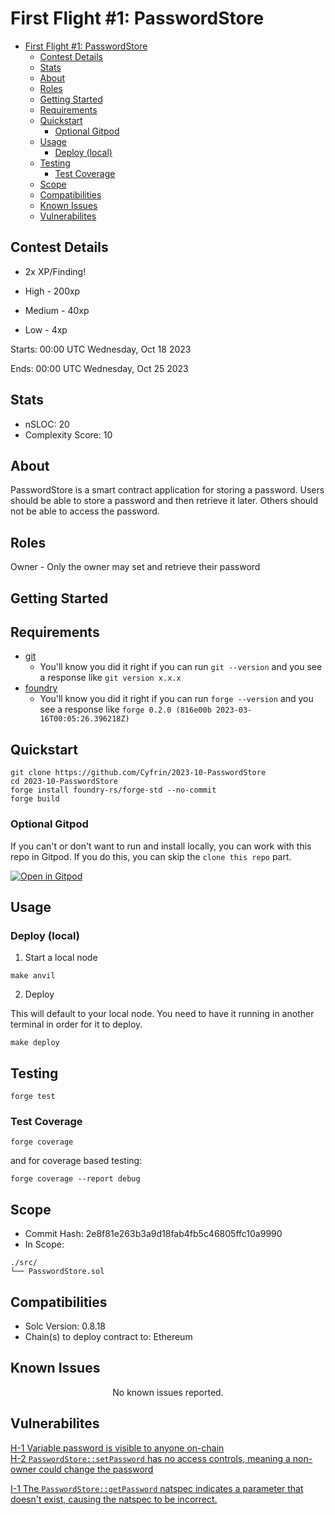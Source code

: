 # First Flight #1: PasswordStore

- [First Flight #1: PasswordStore](#first-flight-1-passwordstore)
  - [Contest Details](#contest-details)
  - [Stats](#stats)
  - [About](#about)
  - [Roles](#roles)
  - [Getting Started](#getting-started)
  - [Requirements](#requirements)
  - [Quickstart](#quickstart)
    - [Optional Gitpod](#optional-gitpod)
  - [Usage](#usage)
    - [Deploy (local)](#deploy-local)
  - [Testing](#testing)
    - [Test Coverage](#test-coverage)
  - [Scope](#scope)
  - [Compatibilities](#compatibilities)
  - [Known Issues](#known-issues)
  - [Vulnerabilites](#vulnerabilites)

[//]: # (contest-details-open)

## Contest Details

- 2x XP/Finding!
  
- High - 200xp
- Medium - 40xp
- Low - 4xp

Starts: 00:00 UTC Wednesday, Oct 18 2023

Ends: 00:00 UTC Wednesday, Oct 25 2023

## Stats

- nSLOC: 20
- Complexity Score: 10

## About

PasswordStore is a smart contract application for storing a password. Users should be able to store a password and then retrieve it later. Others should not be able to access the password.

## Roles

Owner - Only the owner may set and retrieve their password

[//]: # (contest-details-close)

[//]: # (getting-started-open)

## Getting Started

## Requirements

- [git](https://git-scm.com/book/en/v2/Getting-Started-Installing-Git)
  - You'll know you did it right if you can run `git --version` and you see a response like `git version x.x.x`
- [foundry](https://getfoundry.sh/)
  - You'll know you did it right if you can run `forge --version` and you see a response like `forge 0.2.0 (816e00b 2023-03-16T00:05:26.396218Z)`

## Quickstart

```
git clone https://github.com/Cyfrin/2023-10-PasswordStore
cd 2023-10-PasswordStore
​forge install foundry-rs/forge-std --no-commit
forge build
```

### Optional Gitpod

If you can't or don't want to run and install locally, you can work with this repo in Gitpod. If you do this, you can skip the `clone this repo` part.

[![Open in Gitpod](https://gitpod.io/button/open-in-gitpod.svg)](https://gitpod.io/#github.com/Cyfrin/3-passwordstore-audit)

## Usage

### Deploy (local)

1. Start a local node

```
make anvil
```

2. Deploy

This will default to your local node. You need to have it running in another terminal in order for it to deploy.

```
make deploy
```

## Testing

```
forge test
```

### Test Coverage

```
forge coverage
```

and for coverage based testing:

```
forge coverage --report debug
```

[//]: # (getting-started-close)

[//]: # (scope-open)

## Scope

- Commit Hash: 2e8f81e263b3a9d18fab4fb5c46805ffc10a9990
- In Scope:

```
./src/
└── PasswordStore.sol
```

## Compatibilities

- Solc Version: 0.8.18
- Chain(s) to deploy contract to: Ethereum

[//]: # (scope-close)

## Known Issues

[//]: # (known-issues-open)

<p align="center">
No known issues reported.

[//]: # (known-issues-close)

## Vulnerabilites

[H-1 Variable password is visible to anyone on-chain](Vulnerabilities.md#h-1-variable-password-is-visable-to-anyone-on-chain) \
[H-2 `PasswordStore::setPassword` has no access controls, meaning a non-owner could change the password](Vulnerabilities.md#h-2-passwordstoresetpassword-has-no-access-controls-meaning-a-non-owner-could-change-the-password)

[I-1 The `PasswordStore::getPassword` natspec indicates a parameter that doesn't exist, causing the natspec to be incorrect.](Vulnerabilities.md#i-1-the-passwordstoregetpassword-natspec-indicates-a-parameter-that-doesnt-exist-causing-the-natspec-to-be-incorrect)
